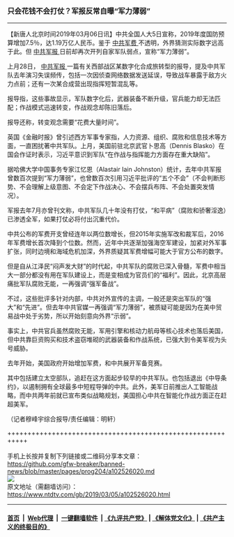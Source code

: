 ### 只会花钱不会打仗？军报反常自曝“军力薄弱”
------------------------

<div class="post_content">
 <p>
  【新唐人北京时间2019年03月06日讯】中共全国人大5日宣称，2019年度国防预算增加7.5％，达1.19万亿人民币。鉴于
  <a href="https://www.ntdtv.com/gb/中共军费.htm">
   中共军费
  </a>
  不透明，外界猜测实际数字远高于此。但
  <a href="https://www.ntdtv.com/gb/中共军报.htm">
   中共军报
  </a>
  日前却再次开列自家军队弱点，宣称“军力薄弱”。
 </p>
 <p>
  上月28日，
  <a href="https://www.ntdtv.com/gb/中共军报.htm">
   中共军报
  </a>
  一篇有关西部战区某数字化合成旅转型的报导，提及中共军队去年演习失误频传，包括一次因侦查网络数据发送延误，导致战车暴露于敌方火力点前；还有一次某合成营出现指挥短暂混乱等。
 </p>
 <p>
  报导指，这些事故显示，军队数字化后，武器装备不断升级，官兵能力却无法匹配；作战模式迅速转变，作战观念却陈旧落后。
 </p>
 <p>
  报导还称，转变观念需要“花费大量时间”。
 </p>
 <p>
  英国《金融时报》曾引述西方军事专家指，人力资源、组织、腐败和信息技术等方面，一直困扰著中共军队。上月，美国前驻北京武官卜思高（Dennis Blasko）在国会作证时表示，习近平意识到军队“在作战与指挥能力方面存在重大缺陷”。
 </p>
 <p>
  据哈佛大学中国事务专家江忆恩（Alastair Iain Johnston）统计，去年中共军报曾数百次提到“军力薄弱”，也曾数百次引用习近平批评的“五个不会”（不会判断形势、不会理解上级意图、不会定下作战决心、不会摆兵布阵、不会处置突发情况）。
 </p>
 <p>
  军报去年7月亦曾刊文称，中共军队几十年没有打仗，“和平病”（腐败和骄奢淫逸）已渗透全军，如果打仗必将付出沉重代价。
 </p>
 <p>
  中共公布的军费开支曾经连年以两位数增长，但2015年实施军改和裁军后，2016年军费增长首次降到个位数。然而，近年中共逐渐加强海空军建设，加紧对外军事扩张，同时边境和海域危机加深，外界质疑其军费增幅可能大于官方公布的数字。
 </p>
 <p>
  但是自从江泽民“闷声发大财”的时代起，中共军队的腐败已深入骨髓，军费中相当大一部分都没有用在军队建设上，而是变相成为官员们的“福利”。因此，北京高层痛批军队腐败无能，一再强调“强军备战”。
 </p>
 <p>
  不过，这些批评多针对内部，中共对外宣传的主调，一般还是突出军队的“强大”和“先进”。但去年中共官媒一再强调“军力薄弱”，被质疑可能是因为在美中贸易战中处于劣势，所以开始刻意向外界“示弱”。
 </p>
 <p>
  事实上，中共官兵虽然腐败无能，军用引擎和核动力航母等核心技术也落后美国，但中共靠巨资购买和技术盗窃堆砌的武器装备和作战系统，已强大到令美军视为头号威胁。
 </p>
 <p>
  去年开始，美国政府开始增加军费，和中共展开军备竞赛。
 </p>
 <p>
  其中包括建立太空部队，追赶在这方面起步较早的中共军队。也包括退出《中导条约》，以遏制拥有全球最多中短程导弹的中共。此外，美军日前推出人工智能战略，而中共两年前就已宣布类似战略规划，美国担心中共在智能化作战方面正在赶超美军。
 </p>
 <p>
  （记者穆峰宇综合报导/责任编辑：明轩）
 </p>
 <div class="single_ad">
 </div>
</div>

+++++++++++++++++++++++++++++++++++++++++++++++++++++++++++<br/><br/>
手机上长按并复制下列链接或二维码分享本文章：<br/>
https://github.com/gfw-breaker/banned-news/blob/master/pages/prog204/a102526020.md <br/>
<a href='https://github.com/gfw-breaker/banned-news/blob/master/pages/prog204/a102526020.md'><img src='https://github.com/gfw-breaker/banned-news/blob/master/pages/prog204/a102526020.md.png'/></a> <br/>
原文地址（需翻墙访问）：https://www.ntdtv.com/gb/2019/03/05/a102526020.html


------------------------
#### [首页](https://github.com/gfw-breaker/banned-news/blob/master/README.md) &nbsp;|&nbsp; [Web代理](https://github.com/labour-camp/helloworld) &nbsp;|&nbsp; [一键翻墙软件](https://github.com/gfw-breaker/nogfw/blob/master/README.md) &nbsp;| [《九评共产党》](https://github.com/gfw-breaker/9ping.md/blob/master/README.md#九评之一评共产党是什么) | [《解体党文化》](https://github.com/gfw-breaker/jtdwh.md/blob/master/README.md) | [《共产主义的终极目的》](https://github.com/gfw-breaker/gczydzjmd.md/blob/master/README.md)

